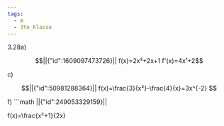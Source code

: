 ```yaml
---
tags:
  - m
  - 3te_Klasse
---
```

3.28a)
```math
||{"id":1609097473726}||

f(x)=2x²+2x+1
f'(x)=4x¹+2
```
c)
```math
||{"id":50981288364}||

f(x)=\frac{3}{x²}-\frac{4}{x}=3x^{-2}

```

<div tabindex='-1'contenteditable='false' class='livePrevPlus'></div>
f)
```math
||{"id":249053329159}||

f(x)=\frac{x²+1}{2x}
```
